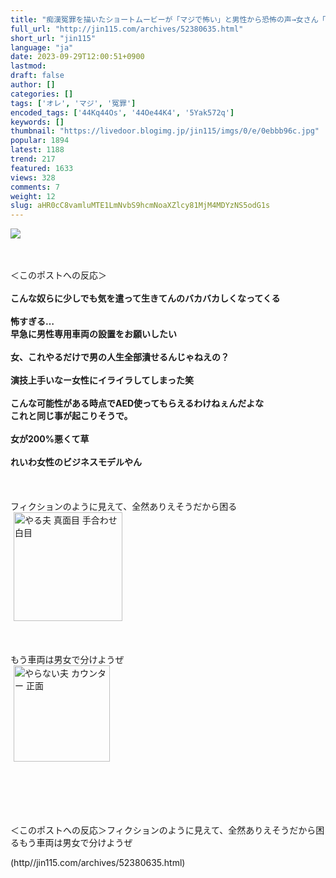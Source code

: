 ```yaml
---
title: "痴漢冤罪を描いたショートムービーが「マジで怖い」と男性から恐怖の声→女さん「ギャオオオオン！」 "
full_url: "http://jin115.com/archives/52380635.html"
short_url: "jin115"
language: "ja"
date: 2023-09-29T12:00:51+0900
lastmod: 
draft: false
author: []
categories: []
tags: ['オレ', 'マジ', '冤罪']
encoded_tags: ['44Kq44Os', '44Oe44K4', '5Yak572q']
keywords: []
thumbnail: "https://livedoor.blogimg.jp/jin115/imgs/0/e/0ebbb96c.jpg"
popular: 1894
latest: 1188
trend: 217
featured: 1633
views: 328
comments: 7
weight: 12
slug: aHR0cC8vamluMTE1LmNvbS9hcmNoaXZlcy81MjM4MDYzNS5odG1s
---
```


![](https://livedoor.blogimg.jp/jin115/imgs/0/e/0ebbb96c.jpg)

<div><a name='more'></a> <br> <br> ＜このポストへの反応＞<br> <br> <b>こんな奴らに少しでも気を遣って生きてんのバカバカしくなってくる</b><br> <br> <b>怖すぎる…<br> 早急に男性専用車両の設置をお願いしたい</b><br> <br> <b>女、これやるだけで男の人生全部潰せるんじゃねえの？</b><br> <br> <b>演技上手いなー女性にイライラしてしまった笑</b><br> <br> <b>こんな可能性がある時点でAED使ってもらえるわけねぇんだよな<br> これと同じ事が起こりそうで。</b><br> <br> <b>女が200%悪くて草</b><br> <br> <b>れいわ女性のビジネスモデルやん</b><br> <br> <br> <br> フィクションのように見えて、全然ありえそうだから困る<br> <img src='https//livedoor.blogimg.jp/jin115/imgs/7/4/7410e25e.gif' alt='やる夫 真面目 手合わせ 白目' width='174' border='0' hspace='5' class='pict'><br> <br> <br> <br> もう車両は男女で分けようぜ<br> <img src='https//livedoor.blogimg.jp/jin115/imgs/1/8/18f2180e.gif' alt='やらない夫 カウンター 正面' width='154' border='0' hspace='5' class='pict'><br> <br> <br> <br> <br> <br> <p>＜このポストへの反応＞フィクションのように見えて、全然ありえそうだから困るもう車両は男女で分けようぜ</p></div>

(http//jin115.com/archives/52380635.html)
